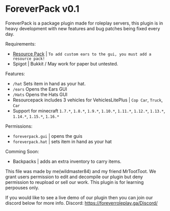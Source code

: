 
# ForeverPack v0.1

ForeverPack is a package plugin made for roleplay servers, this plugin is in heavy development with new features and bug patches being fixed every day.


Requirements:
  - <a href="https://github.com/wildmaster84/files/tree/master/Minecraft/VehiclesPlusLite">Resource Pack</a> | `To add custom ears to the gui, you must add a resource pack!`
  - Spigot | Bukkit / May work for paper but untested.
 
Features:
  - `/hat` Sets item in hand as your hat.
  - `/ears` Opens the Ears GUI
  - `/Hats` Opens the Hats GUI
  - Resourcepack includes 3 vehicles for VehiclesLitePlus | `Cop Car`, `Truck`, `Car`
  - Support for minecraft `1.7.*`, `1.8.*`, `1.9.*`, `1.10.*`, `1.11.*`, `1.12.*`, `1.13.*`, `1.14.*`, `1.15.*`, `1.16.*`

Permissions:
  - `foreverpack.gui` | opens the guis
  - `foreverpack.hat` | sets item in hand as your hat

Comming Soon:
  - Backpacks | adds an extra inventory to carry items.


This file was made by me(wildmaster84) and my friend MrTootToot.
We grant users permission to edit and decompile our plugin but deny permission to reupload or sell our work.
This plugin is for learning perpouses only. 



If you would like to see a live demo of our plugin then you can join our discord below for more info.
Discord: https://foreverroleplay.ga/Discord/

